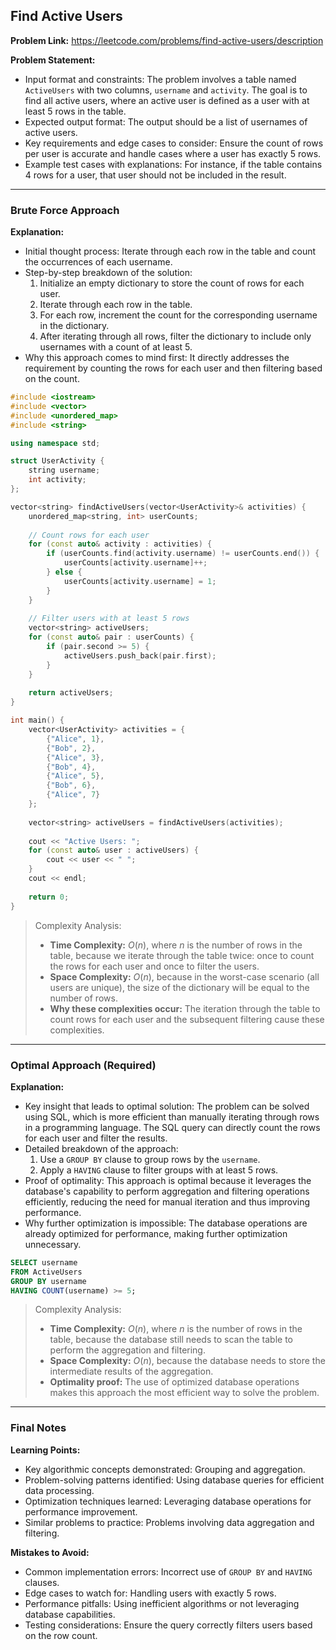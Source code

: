 ## Find Active Users

**Problem Link:** https://leetcode.com/problems/find-active-users/description

**Problem Statement:**
- Input format and constraints: The problem involves a table named `ActiveUsers` with two columns, `username` and `activity`. The goal is to find all active users, where an active user is defined as a user with at least 5 rows in the table.
- Expected output format: The output should be a list of usernames of active users.
- Key requirements and edge cases to consider: Ensure the count of rows per user is accurate and handle cases where a user has exactly 5 rows.
- Example test cases with explanations: For instance, if the table contains 4 rows for a user, that user should not be included in the result.

---

### Brute Force Approach

**Explanation:**
- Initial thought process: Iterate through each row in the table and count the occurrences of each username.
- Step-by-step breakdown of the solution:
  1. Initialize an empty dictionary to store the count of rows for each user.
  2. Iterate through each row in the table.
  3. For each row, increment the count for the corresponding username in the dictionary.
  4. After iterating through all rows, filter the dictionary to include only usernames with a count of at least 5.
- Why this approach comes to mind first: It directly addresses the requirement by counting the rows for each user and then filtering based on the count.

```cpp
#include <iostream>
#include <vector>
#include <unordered_map>
#include <string>

using namespace std;

struct UserActivity {
    string username;
    int activity;
};

vector<string> findActiveUsers(vector<UserActivity>& activities) {
    unordered_map<string, int> userCounts;
    
    // Count rows for each user
    for (const auto& activity : activities) {
        if (userCounts.find(activity.username) != userCounts.end()) {
            userCounts[activity.username]++;
        } else {
            userCounts[activity.username] = 1;
        }
    }
    
    // Filter users with at least 5 rows
    vector<string> activeUsers;
    for (const auto& pair : userCounts) {
        if (pair.second >= 5) {
            activeUsers.push_back(pair.first);
        }
    }
    
    return activeUsers;
}

int main() {
    vector<UserActivity> activities = {
        {"Alice", 1},
        {"Bob", 2},
        {"Alice", 3},
        {"Bob", 4},
        {"Alice", 5},
        {"Bob", 6},
        {"Alice", 7}
    };
    
    vector<string> activeUsers = findActiveUsers(activities);
    
    cout << "Active Users: ";
    for (const auto& user : activeUsers) {
        cout << user << " ";
    }
    cout << endl;
    
    return 0;
}
```

> Complexity Analysis:
> - **Time Complexity:** $O(n)$, where $n$ is the number of rows in the table, because we iterate through the table twice: once to count the rows for each user and once to filter the users.
> - **Space Complexity:** $O(n)$, because in the worst-case scenario (all users are unique), the size of the dictionary will be equal to the number of rows.
> - **Why these complexities occur:** The iteration through the table to count rows for each user and the subsequent filtering cause these complexities.

---

### Optimal Approach (Required)

**Explanation:**
- Key insight that leads to optimal solution: The problem can be solved using SQL, which is more efficient than manually iterating through rows in a programming language. The SQL query can directly count the rows for each user and filter the results.
- Detailed breakdown of the approach:
  1. Use a `GROUP BY` clause to group rows by the `username`.
  2. Apply a `HAVING` clause to filter groups with at least 5 rows.
- Proof of optimality: This approach is optimal because it leverages the database's capability to perform aggregation and filtering operations efficiently, reducing the need for manual iteration and thus improving performance.
- Why further optimization is impossible: The database operations are already optimized for performance, making further optimization unnecessary.

```sql
SELECT username
FROM ActiveUsers
GROUP BY username
HAVING COUNT(username) >= 5;
```

> Complexity Analysis:
> - **Time Complexity:** $O(n)$, where $n$ is the number of rows in the table, because the database still needs to scan the table to perform the aggregation and filtering.
> - **Space Complexity:** $O(n)$, because the database needs to store the intermediate results of the aggregation.
> - **Optimality proof:** The use of optimized database operations makes this approach the most efficient way to solve the problem.

---

### Final Notes

**Learning Points:**
- Key algorithmic concepts demonstrated: Grouping and aggregation.
- Problem-solving patterns identified: Using database queries for efficient data processing.
- Optimization techniques learned: Leveraging database operations for performance improvement.
- Similar problems to practice: Problems involving data aggregation and filtering.

**Mistakes to Avoid:**
- Common implementation errors: Incorrect use of `GROUP BY` and `HAVING` clauses.
- Edge cases to watch for: Handling users with exactly 5 rows.
- Performance pitfalls: Using inefficient algorithms or not leveraging database capabilities.
- Testing considerations: Ensure the query correctly filters users based on the row count.